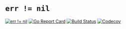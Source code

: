 # `err != nil`

[![err != nil](https://img.shields.io/endpoint?url=https%3A%2F%2Ferrnil.cpl.li%2Fapi%2Fbadge%3Frepo%3Dcpl.li%252Fgo%252Ferrnil%26style%3Dflat-square)](https://errnil.cpl.li/api/inspect?repo=cpl.li/go/errnil)
[![Go Report Card](https://goreportcard.com/badge/cpl.li/go/errnil?style=flat-square)](https://goreportcard.com/report/cpl.li/go/errnil)
[![Build Status](https://img.shields.io/travis/cpl/errnil/master?style=flat-square)](https://travis-ci.org/cpl/errnil)
[![Codecov](https://img.shields.io/codecov/c/github/cpl/errnil/master.svg?style=flat-square)](https://codecov.io/gh/cpl/errnil)
